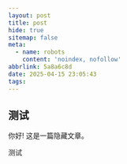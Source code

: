 ```yaml
---
layout: post
title: post
hide: true
sitemap: false
meta:
  - name: robots
    content: 'noindex, nofollow'
abbrlink: 5a8a6c8d
date: 2025-04-15 23:05:43
tags:
---
```


## 测试

你好! 这是一篇隐藏文章。

测试




